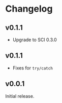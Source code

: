 # Changelog

## v0.1.1

- Upgrade to SCI 0.3.0

## v0.1.1

- Fixes for `try/catch`

## v0.0.1

Initial release.

